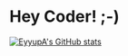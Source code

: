 # Hey Coder! ;-)

[![EyyupA's GitHub stats](https://github-readme-stats.vercel.app/api?username=EyyupA&layout=Gradient)](https://github.com/EyyupA/github-readme-stats)
